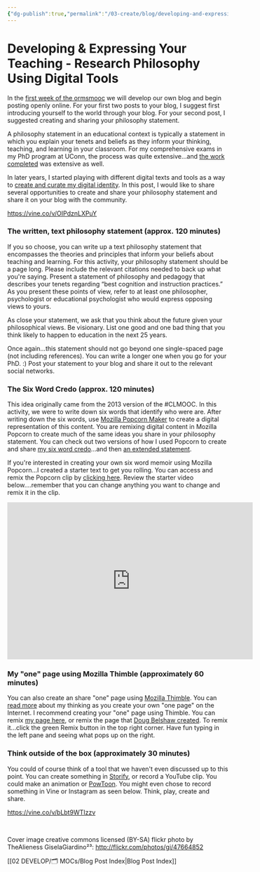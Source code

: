 ```yaml
---
{"dg-publish":true,"permalink":"/03-create/blog/developing-and-expressing-your-teaching-research-philosophy-using-digital-tools/","title":"Developing & Expressing Your Teaching/Research Philosophy Using Digital Tools","tags":["orms"]}
---
```


# Developing & Expressing Your Teaching - Research Philosophy Using Digital Tools

In the [first week of the ormsmooc](http://wiobyrne.com/week-one-online-research-media-skills-in-todays-classroom-ormsmooc/) we will develop our own blog and begin posting openly online. For your first two posts to your blog, I suggest first introducing yourself to the world through your blog. For your second post, I suggested creating and sharing your philosophy statement.

A philosophy statement in an educational context is typically a statement in which you explain your tenets and beliefs as they inform your thinking, teaching, and learning in your classroom. For my comprehensive exams in my PhD program at UConn, the process was quite extensive...and [the work completed](http://wiobyrne.com/philosophy-and-pedagogy-statement-task-for-my-comprehensive-exams/) was extensive as well.

In later years, I started playing with different digital texts and tools as a way to [create and curate my digital identity](http://wiobyrne.com/creating-and-curating-your-online-brand/). In this post, I would like to share several opportunities to create and share your philosophy statement and share it on your blog with the community.

https://vine.co/v/OIPdznLXPuY

### The written, text philosophy statement (approx. 120 minutes)

If you so choose, you can write up a text philosophy statement that encompasses the theories and principles that inform your beliefs about teaching and learning. For this activity, your philosophy statement should be a page long. Please include the relevant citations needed to back up what you're saying. Present a statement of philosophy and pedagogy that describes your tenets regarding “best cognition and instruction practices.” As you present these points of view, refer to at least one philosopher, psychologist or educational psychologist who would express opposing views to yours.

As close your statement, we ask that you think about the future given your philosophical views. Be visionary. List one good and one bad thing that you think likely to happen to education in the next 25 years.

Once again...this statement should not go beyond one single-spaced page (not including references). You can write a longer one when you go for your PhD. :) Post your statement to your blog and share it out to the relevant social networks.

### The Six Word Credo (approx. 120 minutes)

This idea originally came from the 2013 version of the #CLMOOC. In this activity, we were to write down six words that identify who were are. After writing down the six words, use [Mozilla Popcorn Maker](https://webmaker.org/en-US/tools) to create a digital representation of this content. You are remixing digital content in Mozilla Popcorn to create much of the same ideas you share in your philosophy statement. You can check out two versions of how I used Popcorn to create and share [my six word credo](wiobyrne.com/my-philosophy-or-my-credo-in-research-teaching-and-learning/)...and then [an extended statement](http://wiobyrne.com/hanging-out-with-chuck-flavor-and-terminator-x/).

If you're interested in creating your own six word memoir using Mozilla Popcorn...I created a starter text to get you rolling. You can access and remix the Popcorn clip by [clicking here](https://wiobyrne.makes.org/popcorn/2wir). Review the starter video below....remember that you can change anything you want to change and remix it in the clip.

<iframe src="https://wiobyrne.makes.org/popcorn/2wir_" width="560" height="358" frameborder="0" allowfullscreen="allowfullscreen"></iframe>

### My "one" page using Mozilla Thimble (approximately 60 minutes)

You can also create an share "one" page using [Mozilla Thimble](https://webmaker.org/en-US/tools). You can [read more](http://wiobyrne.com/creating-and-sharing-your-one-page-on-the-internet/) about my thinking as you create your own "one page" on the Internet. I recommend creating your "one" page using Thimble. You can remix [my page here](https://wiobyrne.makes.org/thimble/LTEwMjQyNjIxNDQ=/w-ian-obyrne-digitally-literate), or remix the page that [Doug Belshaw created](https://dajbelshaw.makes.org/thimble/MTY5Mjk5MTQ4OA==/doug-belshaw-open-educational-thinkering). To remix it...click the green Remix button in the top right corner. Have fun typing in the left pane and seeing what pops up on the right.

### Think outside of the box (approximately 30 minutes)

You could of course think of a tool that we haven't even discussed up to this point. You can create something in [Storify](https://storify.com/), or record a YouTube clip. You could make an animation or [PowToon](http://www.powtoon.com/). You might even chose to record something in Vine or Instagram as seen below. Think, play, create and share.

https://vine.co/v/bLbt9WTIzzv

 

Cover image creative commons licensed (BY-SA) flickr photo by TheAlieness GiselaGiardino²³: http://flickr.com/photos/gi/47664852

[[02 DEVELOP/🗂️ MOCs/Blog Post Index\|Blog Post Index]]